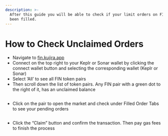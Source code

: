 ```yaml
---
description: >-
  After this guide you will be able to check if your limit orders on FIN have
  been filled.
---
```


# How to Check Unclaimed Orders

* Navigate to [fin.kujira.app](https://fin.kujira.app/)
* Connect on the top right to your Keplr or Sonar wallet by clicking the connect wallet button and selecting the corresponding wallet (Keplr or Sonar)
* Select ‘All’ to see all FIN token pairs
* Then scroll down the list of token pairs. Any FIN pair with a green dot to the right of it, has an unclaimed balance

<figure><img src="https://lh4.googleusercontent.com/E8sNVyfdvDcFKuR2dNBXqk9UOO6yU7GfXu6Ewn1hz3qTmocFvwM2C_xYcF6lAsFTRQ_iQk03zmw9mWcGy87aOLWyh3erhb-vCAcnxfvMDJ6jGOjq6VL2YcG2g6cJByntDBJq4TOBCHx24dQOlP500Lo" alt=""><figcaption></figcaption></figure>

* Click on the pair to open the market and check under Filled Order Tabs to see your pending orders

<figure><img src="https://lh3.googleusercontent.com/O0kVYTsnWgM1ETwlp8GgRd7jZXI2_XjUSYGgcRohEj51PsD0Se-CQId0_hxb6ozX1U4cf5p-GYGZ3YLL5EYFNcBJNozdat6kvAuqhK7lvmQgUFShE422tupfuAQ8PEbhcbfrYfMQ2NsaV7FFocPmHjo" alt=""><figcaption></figcaption></figure>

* Click the “Claim” button and confirm the transaction. Then pay gas fees to finish the process
